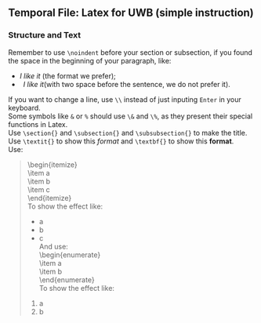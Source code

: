 ## Temporal File: Latex for UWB (simple instruction)
### Structure and Text
Remember to use `\noindent` before your section or subsection, if you found the space in the beginning of your paragraph, like:  
- *I like it* (the format we prefer);
- &ensp;*I like it*(with two space before the sentence, we do not prefer it).    

If you want to change a line, use `\\` instead of just inputing `Enter` in your keyboard.  
Some symbols like `&` or `%` should use `\&` and `\%`, as they present their special functions in Latex.  
Use `\section{}` and `\subsection{}` and `\subsubsection{}` to make the title.  
Use `\textit{}` to show this *format* and `\textbf{}` to show this **format**.  
Use:  
> \begin{itemize}  
> \item a    
> \item b  
> \item c  
> \end{itemize}  
To show the effect like:  
> - a  
> - b  
> - c  
And use:  
> \begin{enumerate}  
> \item a  
> \item b  
> \end{enumerate}  
To show the effect like:  
> 1. a  
> 2. b  
